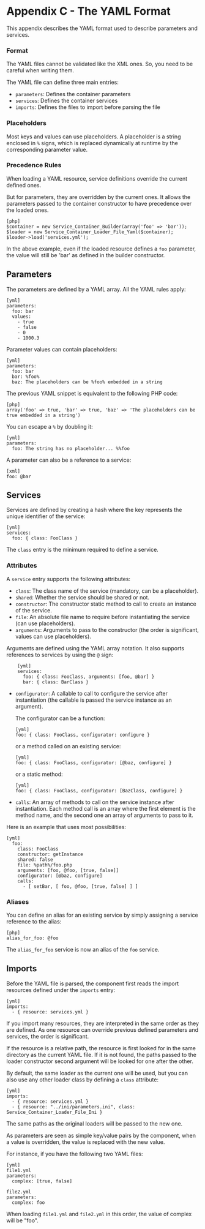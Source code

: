 # Appendix C - The YAML Format

This appendix describes the YAML format used to describe parameters and
services.

### Format

The YAML files cannot be validated like the XML ones. So, you need to be
careful when writing them.

The YAML file can define three main entries:

  * `parameters`: Defines the container parameters
  * `services`:   Defines the container services
  * `imports`:    Defines the files to import before parsing the file

### Placeholders

Most keys and values can use placeholders. A placeholder is a string enclosed
in `%` signs, which is replaced dynamically at runtime by the corresponding
parameter value.

### Precedence Rules

When loading a YAML resource, service definitions override the current
defined ones.

But for parameters, they are overridden by the current ones. It allows the
parameters passed to the container constructor to have precedence over the
loaded ones.

    [php]
    $container = new Service_Container_Builder(array('foo' => 'bar'));
    $loader = new Service_Container_Loader_File_Yaml($container);
    $loader->load('services.yml');

In the above example, even if the loaded resource defines a `foo` parameter,
the value will still be 'bar' as defined in the builder constructor.

## Parameters

The parameters are defined by a YAML array. All the YAML rules apply:

    [yml]
    parameters:
      foo: bar
      values:
        - true
        - false
        - 0
        - 1000.3

Parameter values can contain placeholders:

    [yml]
    parameters:
      foo: bar
      bar: %foo%
      baz: The placeholders can be %foo% embedded in a string

The previous YAML snippet is equivalent to the following PHP code:

    [php]
    array('foo' => true, 'bar' => true, 'baz' => 'The placeholders can be true embedded in a string')

You can escape a `%` by doubling it:

    [yml]
    parameters:
      foo: The string has no placeholder... %%foo

A parameter can also be a reference to a service:

    [xml]
    foo: @bar

## Services

Services are defined by creating a hash where the key represents the unique
identifier of the service:

    [yml]
    services:
      foo: { class: FooClass }

The `class` entry is the minimum required to define a service.

### Attributes

A `service` entry supports the following attributes:

* `class`: The class name of the service (mandatory, can be a placeholder).
* `shared`: Whether the service should be shared or not.
* `constructor`: The constructor static method to call to create an instance of the service.
* `file`: An absolute file name to require before instantiating the service 
(can use placeholders).
* `arguments`: Arguments to pass to the constructor (the order is
significant, values can use placeholders).

Arguments are defined using the YAML array notation. It also supports
references to services by using the `@` sign:

        [yml]
        services:
          foo: { class: FooClass, arguments: [foo, @bar] }
          bar: { class: BarClass }

  * `configurator`: A callable to call to configure the service after
    instantiation (the callable is passed the service instance as an
    argument).

    The configurator can be a function:

        [yml]
        foo: { class: FooClass, configurator: configure }

    or a method called on an existing service:

        [yml]
        foo: { class: FooClass, configurator: [@baz, configure] }

    or a static method:

        [yml]
        foo: { class: FooClass, configurator: [BazClass, configure] }

  * `calls`: An array of methods to call on the service instance after
    instantiation. Each method call is an array where the first element is the
    method name, and the second one an array of arguments to pass to it.

Here is an example that uses most possibilities:

    [yml]
      foo:
        class: FooClass
        constructor: getInstance
        shared: false
        file: %path%/foo.php
        arguments: [foo, @foo, [true, false]]
        configurator: [@baz, configure]
        calls:
          - [ setBar, [ foo, @foo, [true, false] ] ]

### Aliases

You can define an alias for an existing service by simply assigning a service
reference to the alias:

    [php]
    alias_for_foo: @foo

The `alias_for_foo` service is now an alias of the `foo` service.

## Imports

Before the YAML file is parsed, the component first reads the import resources
defined under the `imports` entry:

    [yml]
    imports:
      - { resource: services.yml }

If you import many resources, they are interpreted in the same order as they
are defined. As one resource can override previous defined parameters and
services, the order is significant.

If the resource is a relative path, the resource is first looked for in the
same directory as the current YAML file. If it is not found, the paths passed
to the loader constructor second argument will be looked for one after the
other.

By default, the same loader as the current one will be used, but you can also
use any other loader class by defining a `class` attribute:

    [yml]
    imports:
      - { resource: services.yml }
      - { resource: "../ini/parameters.ini", class: Service_Container_Loader_File_Ini }

The same paths as the original loaders will be passed to the new one.

As parameters are seen as simple key/value pairs by the component, when a
value is overridden, the value is replaced with the new value.

For instance, if you have the following two YAML files:

    [yml]
    file1.yml
    parameters:
      complex: [true, false]

    file2.yml
    parameters:
      complex: foo

When loading `file1.yml` and `file2.yml` in this order, the value of complex
will be "foo".
